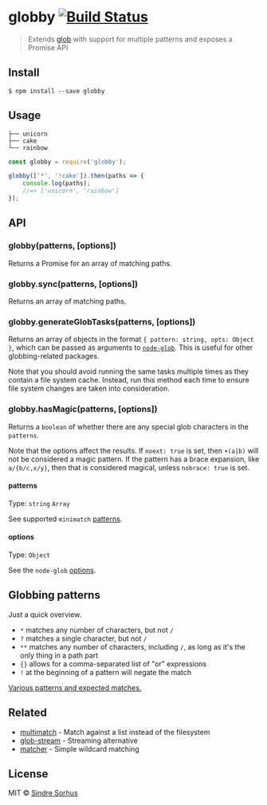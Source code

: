 # globby [![Build Status](https://travis-ci.org/sindresorhus/globby.svg?branch=master)](https://travis-ci.org/sindresorhus/globby)> Extends [glob](https://github.com/isaacs/node-glob) with support for multiple patterns and exposes a Promise API## Install```$ npm install --save globby```## Usage```├── unicorn├── cake└── rainbow``````jsconst globby = require('globby');globby(['*', '!cake']).then(paths => {	console.log(paths);	//=> ['unicorn', 'rainbow']});```## API### globby(patterns, [options])Returns a Promise for an array of matching paths.### globby.sync(patterns, [options])Returns an array of matching paths.### globby.generateGlobTasks(patterns, [options])Returns an array of objects in the format `{ pattern: string, opts: Object }`, which can be passed as arguments to [`node-glob`](https://github.com/isaacs/node-glob). This is useful for other globbing-related packages.Note that you should avoid running the same tasks multiple times as they contain a file system cache. Instead, run this method each time to ensure file system changes are taken into consideration.### globby.hasMagic(patterns, [options])Returns a `boolean` of whether there are any special glob characters in the `patterns`.Note that the options affect the results. If `noext: true` is set, then `+(a|b)` will not be considered a magic pattern. If the pattern has a brace expansion, like `a/{b/c,x/y}`, then that is considered magical, unless `nobrace: true` is set.#### patternsType: `string` `Array`See supported `minimatch` [patterns](https://github.com/isaacs/minimatch#usage).#### optionsType: `Object`See the `node-glob` [options](https://github.com/isaacs/node-glob#options).## Globbing patternsJust a quick overview.- `*` matches any number of characters, but not `/`- `?` matches a single character, but not `/`- `**` matches any number of characters, including `/`, as long as it's the only thing in a path part- `{}` allows for a comma-separated list of "or" expressions- `!` at the beginning of a pattern will negate the match[Various patterns and expected matches.](https://github.com/sindresorhus/multimatch/blob/master/test.js)## Related- [multimatch](https://github.com/sindresorhus/multimatch) - Match against a list instead of the filesystem- [glob-stream](https://github.com/wearefractal/glob-stream) - Streaming alternative- [matcher](https://github.com/sindresorhus/matcher) - Simple wildcard matching## LicenseMIT © [Sindre Sorhus](https://sindresorhus.com)